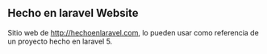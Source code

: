 ## Hecho en laravel Website

Sitio web de http://hechoenlaravel.com, lo pueden usar como referencia de un proyecto hecho en laravel 5.
